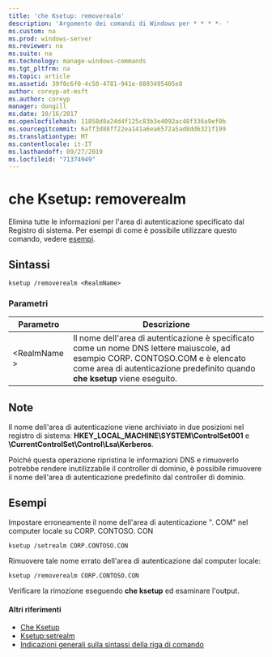 ```yaml
---
title: 'che Ksetup: removerealm'
description: 'Argomento dei comandi di Windows per * * * *- '
ms.custom: na
ms.prod: windows-server
ms.reviewer: na
ms.suite: na
ms.technology: manage-windows-commands
ms.tgt_pltfrm: na
ms.topic: article
ms.assetid: 39f0c6f0-4c50-4781-941e-0893495405e8
author: coreyp-at-msft
ms.author: coreyp
manager: dongill
ms.date: 10/16/2017
ms.openlocfilehash: 11858d8a24d4f125c83b3e4092ac48f336a9ef0b
ms.sourcegitcommit: 6aff3d88ff22ea141a6ea6572a5ad8dd6321f199
ms.translationtype: MT
ms.contentlocale: it-IT
ms.lasthandoff: 09/27/2019
ms.locfileid: "71374949"
---
```

# <a name="ksetupremoverealm"></a>che Ksetup: removerealm



Elimina tutte le informazioni per l'area di autenticazione specificato dal Registro di sistema. Per esempi di come è possibile utilizzare questo comando, vedere [esempi](#BKMK_Examples).

## <a name="syntax"></a>Sintassi

```
ksetup /removerealm <RealmName>
```

### <a name="parameters"></a>Parametri

|Parametro|Descrizione|
|---------|-----------|
|\<RealmName >|Il nome dell'area di autenticazione è specificato come un nome DNS lettere maiuscole, ad esempio CORP. CONTOSO.COM e è elencato come area di autenticazione predefinito quando **che ksetup** viene eseguito.|

## <a name="remarks"></a>Note

Il nome dell'area di autenticazione viene archiviato in due posizioni nel registro di sistema: **HKEY_LOCAL_MACHINE\SYSTEM\ControlSet001** e **\CurrentControlSet\Control\Lsa\Kerberos**.

Poiché questa operazione ripristina le informazioni DNS e rimuoverlo potrebbe rendere inutilizzabile il controller di dominio, è possibile rimuovere il nome dell'area di autenticazione predefinito dal controller di dominio.

## <a name="BKMK_Examples"></a>Esempi

Impostare erroneamente il nome dell'area di autenticazione ". COM" nel computer locale su CORP. CONTOSO. CON
```
ksetup /setrealm CORP.CONTOSO.CON
```
Rimuovere tale nome errato dell'area di autenticazione dal computer locale:
```
ksetup /removerealm CORP.CONTOSO.CON
```
Verificare la rimozione eseguendo **che ksetup** ed esaminare l'output.

#### <a name="additional-references"></a>Altri riferimenti

-   [Che Ksetup](ksetup.md)
-   [Ksetup:setrealm](ksetup-setrealm.md)
-   [Indicazioni generali sulla sintassi della riga di comando](command-line-syntax-key.md)